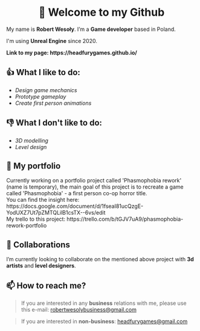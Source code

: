 <h1 align="center">👋 Welcome to my Github</h1>
<p> My name is <b>Robert Wesoły</b>. 
I’m a <b>Game developer</b> based in Poland. </p>
<p>I'm using <b>Unreal Engine</b> since 2020.</p> 
<p> <b>Link to my page: https://headfurygames.github.io/ </b></p>

<h2>👍 What I like to do:</h2> 

<ul>
  <li><i>Design game mechanics</i></li>
  <li><i>Prototype gameplay</i></li>
  <li><i>Create first person animations</i></li>
</ul>  

<h2>👎 What I don't like to do:</h2> 

<ul>
  <li><i>3D modelling</i></li>
  <li><i>Level design</i></li>
</ul>  

<h2>🌱 My portfolio</h2> 



<p>Currently working on a portfolio project called 'Phasmophobia rework' (name is temporary), the main goal of this project
is to recreate a game called 'Phasmophobia' - a first person co-op horror title. <br>
You can find the insight here: https://docs.google.com/document/d/1fseaI81ucQzgE-YodUXZ7Ut7pZMTQLilB1csTX--6vs/edit <br>
My trello to this project: https://trello.com/b/tGJV7uA9/phasmophobia-rework-portfolio </p>


<h2>💞️ Collaborations</h2>
<p>I’m currently looking to collaborate on the mentioned above project with <b>3d artists</b> and <b>level designers</b>.</p>

<h2>📫 How to reach me? </h2>

>If you are interested in any <strong>business</strong> relations with me, please use this e-mail: robertwesolybusiness@gmail.com

>If you are interested in <strong>non-business</strong>: headfurygames@gmail.com </p>

<!---
KingParadox/KingParadox is a ✨ special ✨ repository because its `README.md` (this file) appears on your GitHub profile.
You can click the Preview link to take a look at your changes.
--->
